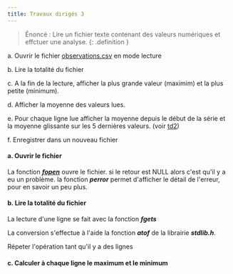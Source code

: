 ```yaml
---
title: Travaux dirigés 3
---
```


> Énoncé : Lire un fichier texte contenant des valeurs numériques et effctuer une analyse.
{: .definition }

a. Ouvrir le fichier [observations.csv](observations.csv) en mode lecture

b. Lire la totalité du fichier 

c. A la fin de la lecture, afficher la plus grande valeur (maximim) et la plus petite (minimum).

d. Afficher la moyenne des valeurs lues.

e. Pour chaque ligne lue afficher la moyenne depuis le début de la série et la moyenne glissante sur les 5 dernières valeurs. (voir [td2](td2))

f. Enregistrer dans un nouveau fichier 

#### a. Ouvrir le fichier

La fonction ***[fopen](../../fichiers)*** ouvre le fichier. si le retour est NULL alors c'est qu'il y a eu un problème. la fonction ***perror*** permet d'afficher le détail de l'erreur, pour en savoir un peu plus.


#### b. Lire la totalité du fichier 

La lecture d'une ligne se fait avec la fonction ***fgets***

La conversion s'effectue à l'aide la fonction ***atof*** de la librairie ***stdlib.h***.

Répeter l'opération tant qu'il y a des lignes

#### c. Calculer à chaque ligne le maximum et le minimum
